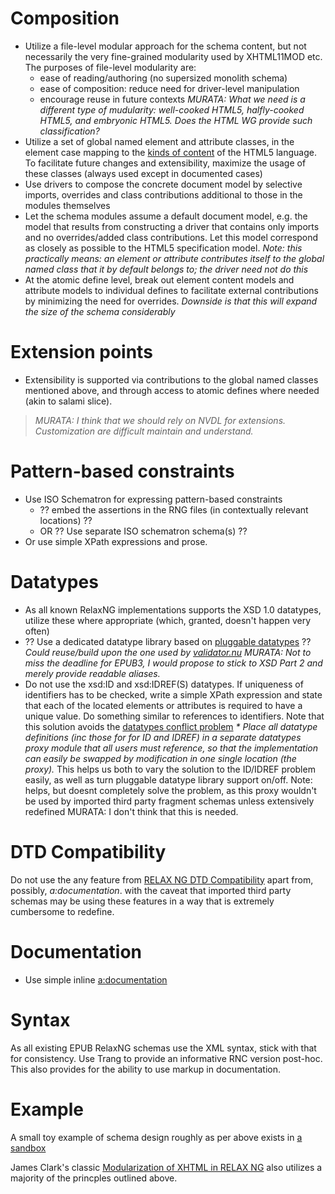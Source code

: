 

# Composition #
  * Utilize a file-level modular approach for the schema content, but not necessarily the very fine-grained modularity used by XHTML11MOD etc. The purposes of file-level modularity are:
    * ease of reading/authoring (no supersized monolith schema)
    * ease of composition: reduce need for driver-level manipulation
    * encourage reuse in future contexts
_MURATA: What we need is a different type of mudularity: well-cooked HTML5, halfly-cooked HTML5, and embryonic HTML5.  Does the HTML WG provide such classification?_
  * Utilize a set of global named element and attribute classes, in the element case mapping to the [kinds of content](http://dev.w3.org/html5/spec/Overview.html#kinds-of-content) of the HTML5 language. To facilitate future changes and extensibility, maximize the usage of these classes (always used except in documented cases)
  * Use drivers to compose the concrete document model by selective imports, overrides and class contributions additional to those in the modules themselves
  * Let the schema modules assume a default document model, e.g. the model that results from constructing a driver that contains only imports and no overrides/added class contributions. Let this model correspond as closely as possible to the HTML5 specification model. _Note: this practically means: an element or attribute contributes itself to the global named class that it by default belongs to; the driver need not do this_
  * At the atomic define level, break out element content models and attribute models to individual defines to facilitate external contributions by minimizing the need for overrides. _Downside is that this will expand the size of the schema considerably_

# Extension points #
  * Extensibility is supported via contributions to the global named classes mentioned above, and through access to atomic defines where needed (akin to salami slice).
> _MURATA: I think that we should rely on NVDL for extensions. Customization  are difficult maintain and understand._

# Pattern-based constraints #
  * Use ISO Schematron for expressing pattern-based constraints
    * ?? embed the assertions in the RNG files (in contextually relevant locations) ??
    * OR ?? Use separate ISO schematron schema(s) ??
  * Or use simple XPath expressions and prose.

# Datatypes #
  * As all known RelaxNG implementations supports the XSD 1.0 datatypes, utilize these where appropriate (which, granted, doesn't happen very often)
  * ?? Use a dedicated datatype library based on [pluggable datatypes](http://www.thaiopensource.com/relaxng/pluggable-datatypes.html) ?? _Could reuse/build upon the one used by [validator.nu](http://hsivonen.iki.fi/html5-datatypes/)_
_MURATA: Not to miss the deadline for EPUB3, I would propose to stick to XSD Part 2 and merely provide readable aliases._
  * Do not use the xsd:ID and xsd:IDREF(S) datatypes.  If uniqueness of identifiers has to be checked, write a simple XPath expression and state that each of the located elements or attributes is required to have a unique value.  Do something similar to references to identifiers.  Note that this solution avoids the [datatypes conflict problem](http://blog.jclark.com/2009/01/relax-ng-and-xmlid.html) _* Place all datatype definitions (inc those for for ID and IDREF) in a separate datatypes proxy module that all users must reference, so that the implementation can easily be swapped by modification in one single location (the proxy)._ This helps us both to vary the solution to the ID/IDREF problem easily, as well as turn pluggable datatype library support on/off. Note: helps, but doesnt completely solve the problem, as this proxy wouldn't be used by imported third party fragment schemas unless extensively redefined MURATA: I don't think that this is needed.

# DTD Compatibility #
Do not use the any feature from [RELAX NG DTD Compatibility](http://www.relaxng.org/compatibility-20011203.html) apart from, possibly, _a:documentation_. with the caveat that imported third party schemas may be using these features in a way that is extremely cumbersome to redefine.

# Documentation #
  * Use simple inline [a:documentation](http://www.relaxng.org/compatibility-20011203.html#IDAC1YR)

# Syntax #
As all existing EPUB RelaxNG schemas use the XML syntax, stick with that for consistency. Use Trang to provide an informative RNC version post-hoc. This also provides for the ability to use markup in documentation.

# Example #
A small toy example of schema design roughly as per above exists in [a sandbox](http://code.google.com/p/zednext/source/browse/#svn/sandbox/ZedDist/src/schema)

James Clark's classic [Modularization of XHTML in RELAX NG](http://www.thaiopensource.com/relaxng/xhtml/) also utilizes a majority of the princples outlined above.